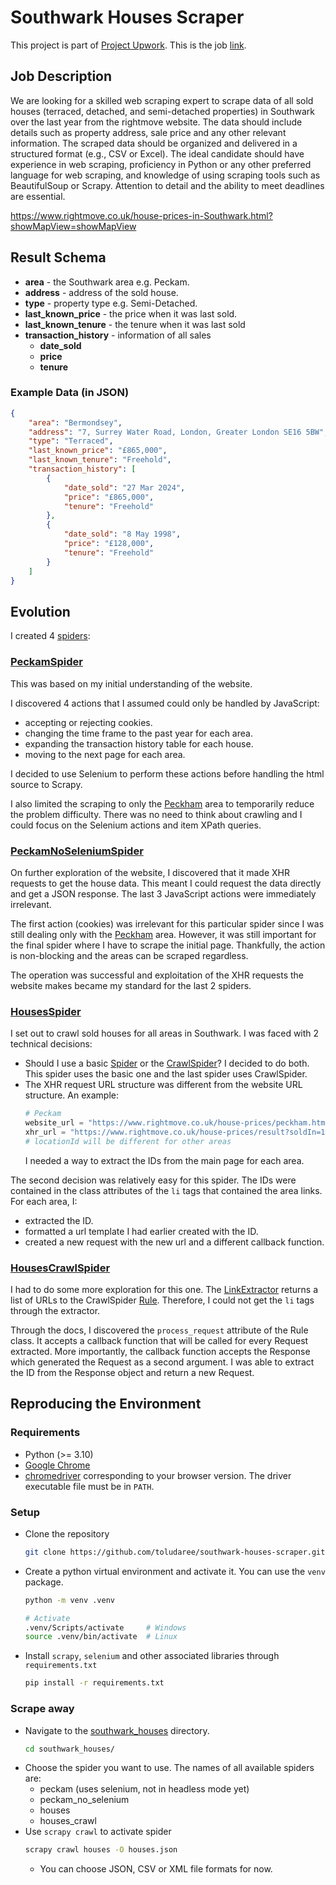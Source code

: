 # Southwark Houses Scraper
This project is part of [Project Upwork](https://github.com/toludaree/project-upwork). This is the job [link](https://www.upwork.com/jobs/~01c861c72b750458ce).

## Job Description
We are looking for a skilled web scraping expert to scrape data of all sold houses (terraced, detached, and semi-detached properties) in Southwark over the last year from the rightmove website. The data should include details such as property address, sale price and any other relevant information. The scraped data should be organized and delivered in a structured format (e.g., CSV or Excel). The ideal candidate should have experience in web scraping, proficiency in Python or any other preferred language for web scraping, and knowledge of using scraping tools such as BeautifulSoup or Scrapy. Attention to detail and the ability to meet deadlines are essential.

https://www.rightmove.co.uk/house-prices-in-Southwark.html?showMapView=showMapView

## Result Schema
- **area** - the Southwark area e.g. Peckam.
- **address** - address of the sold house.
- **type** - property type e.g. Semi-Detached.
- **last_known_price** - the price when it was last sold.
- **last_known_tenure** - the tenure when it was last sold
- **transaction_history** - information of all sales
    - **date_sold**
    - **price**
    - **tenure**

### Example Data (in JSON)
```json
{
    "area": "Bermondsey",
    "address": "7, Surrey Water Road, London, Greater London SE16 5BW",
    "type": "Terraced",
    "last_known_price": "£865,000",
    "last_known_tenure": "Freehold",
    "transaction_history": [
        {
            "date_sold": "27 Mar 2024",
            "price": "£865,000",
            "tenure": "Freehold"
        },
        {
            "date_sold": "8 May 1998",
            "price": "£128,000",
            "tenure": "Freehold"
        }
    ]
}
```

## Evolution
I created 4 [spiders](https://docs.scrapy.org/en/latest/topics/spiders.html):

### [PeckamSpider](./southwark_houses/southwark_houses/spiders/peckham.py)
This was based on my initial understanding of the website.

I discovered 4 actions that I assumed could only be handled by JavaScript:
- accepting or rejecting cookies.
- changing the time frame to the past year for each area.
- expanding the transaction history table for each house.
- moving to the next page for each area.

I decided to use Selenium to perform these actions before handling the html source to Scrapy.

I also limited the scraping to only the [Peckham](https://www.rightmove.co.uk/house-prices/peckham.html?showMapView=showMapView) area to temporarily reduce the problem difficulty. There was no need to think about crawling and I could focus on the Selenium actions and item XPath queries.

### [PeckamNoSeleniumSpider](./southwark_houses/southwark_houses/spiders/peckam_no_selenium.py)
On further exploration of the website, I discovered that it made XHR requests to get the house data. This meant I could request the data directly and get a JSON response. The last 3 JavaScript actions were immediately irrelevant.

The first action (cookies) was irrelevant for this particular spider since I was still dealing only with the [Peckham](https://www.rightmove.co.uk/house-prices/peckham.html?showMapView=showMapView) area. However, it was still important for the final spider where I have to scrape the initial page. Thankfully, the action is non-blocking and the areas can be scraped regardless.

The operation was successful and exploitation of the XHR requests the website makes became my standard for the last 2 spiders.

### [HousesSpider](./southwark_houses/southwark_houses/spiders/houses.py)
I set out to crawl sold houses for all areas in Southwark. I was faced with 2 technical decisions:
- Should I use a basic [Spider](https://docs.scrapy.org/en/latest/topics/spiders.html#scrapy-spider) or the [CrawlSpider](https://docs.scrapy.org/en/latest/topics/spiders.html#crawlspider)? I decided to do both. This spider uses the basic one and the last spider uses CrawlSpider.
- The XHR request URL structure was different from the website URL structure. An example:
    ```python
    # Peckam
    website_url = "https://www.rightmove.co.uk/house-prices/peckham.html?showMapView=showMapView"
    xhr_url = "https://www.rightmove.co.uk/house-prices/result?soldIn=1&filterName=Sold%20in&locationType=REGION&locationId=85428&page=1"
    # locationId will be different for other areas
    ``` 
    I needed a way to extract the IDs from the main page for each area.

The second decision was relatively easy for this spider. The IDs were contained in the class attributes of the `li` tags that contained the area links. For each area, I:
- extracted the ID.
- formatted a url template I had earlier created with the ID.
- created a new request with the new url and a different callback function.

### [HousesCrawlSpider](./southwark_houses/southwark_houses/spiders/houses_crawl.py)
I had to do some more exploration for this one. The [LinkExtractor](https://docs.scrapy.org/en/latest/topics/link-extractors.html) returns a list of URLs to the CrawlSpider [Rule](https://docs.scrapy.org/en/latest/topics/spiders.html#crawling-rules). Therefore, I could not get the `li` tags through the extractor.

Through the docs, I discovered the `process_request` attribute of the Rule class. It accepts a callback function that will be called for every Request extracted. More importantly, the callback function accepts the Response which generated the Request as a second argument. I was able to extract the ID from the Response object and return a new Request.

## Reproducing the Environment
### Requirements
- Python (>= 3.10)
- [Google Chrome](https://www.google.com/chrome/)
- [chromedriver](https://developer.chrome.com/docs/chromedriver/downloads) corresponding to your browser version. The driver executable file must be in `PATH`.
### Setup
- Clone the repository
    ```bash
    git clone https://github.com/toludaree/southwark-houses-scraper.git
    ```
- Create a python virtual environment and activate it. You can use the `venv` package.
    ```bash
    python -m venv .venv

    # Activate
    .venv/Scripts/activate     # Windows
    source .venv/bin/activate  # Linux
    ```
- Install `scrapy`, `selenium` and other associated libraries through `requirements.txt`
    ```bash
    pip install -r requirements.txt
    ```
### Scrape away
- Navigate to the [southwark_houses](./southwark_houses/) directory.
    ```bash
    cd southwark_houses/
    ```
- Choose the spider you want to use. The names of all available spiders are:
    - peckam (uses selenium, not in headless mode yet)
    - peckam_no_selenium
    - houses
    - houses_crawl
- Use `scrapy crawl` to activate spider
    ```bash
    scrapy crawl houses -O houses.json
    ```
    - You can choose JSON, CSV or XML file formats for now.
